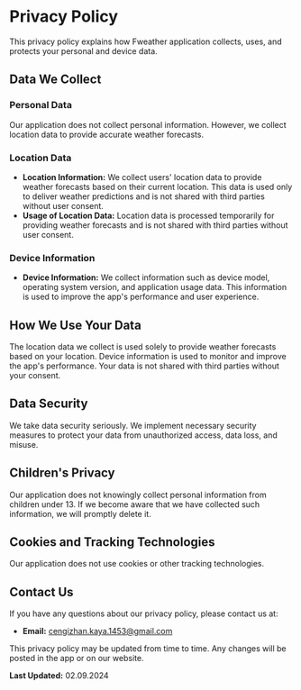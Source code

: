 # Privacy Policy

This privacy policy explains how Fweather application collects, uses, and protects your personal and device data.

## Data We Collect

### Personal Data
Our application does not collect personal information. However, we collect location data to provide accurate weather forecasts.

### Location Data
- **Location Information:** We collect users' location data to provide weather forecasts based on their current location. This data is used only to deliver weather predictions and is not shared with third parties without user consent.
- **Usage of Location Data:** Location data is processed temporarily for providing weather forecasts and is not shared with third parties without user consent.

### Device Information
- **Device Information:** We collect information such as device model, operating system version, and application usage data. This information is used to improve the app's performance and user experience.

## How We Use Your Data

The location data we collect is used solely to provide weather forecasts based on your location. Device information is used to monitor and improve the app's performance. Your data is not shared with third parties without your consent.

## Data Security

We take data security seriously. We implement necessary security measures to protect your data from unauthorized access, data loss, and misuse.

## Children's Privacy

Our application does not knowingly collect personal information from children under 13. If we become aware that we have collected such information, we will promptly delete it.

## Cookies and Tracking Technologies

Our application does not use cookies or other tracking technologies.

## Contact Us

If you have any questions about our privacy policy, please contact us at:

- **Email:** cengizhan.kaya.1453@gmail.com


This privacy policy may be updated from time to time. Any changes will be posted in the app or on our website.

**Last Updated:** 02.09.2024
